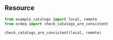 ## Resource

```python
from example_catalogs import local, remote
from ordeq import check_catalogs_are_consistent

check_catalogs_are_consistent(local, remote)

```